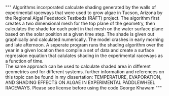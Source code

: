 """ 
Algorithms incorporated calculate shading generated by the walls of experimental raceways that were used to grow algae in Tucson, Arizona by the Regional Algal Feedstock Testbeds (RAFT) project.
The algorithm first creates a two dimensional mesh for the top plane of the geometry, then calculates the shade for each point in that mesh on the water surface plane based on the solar position at a given time step. The shade is given out graphically and calculated numerically. 
The model crashes in early morning and late afternoon.
A seperate program runs the shading algorithm over the year in a given location then compile a set of data and create a surface regression equation that calulates shading in the experimental raceways as a function of time.  
The same approach can be used to calculate shaded area in different geometries and for different systems.
further information and references on this topic can be found in my dissertation: TEMPERATURE, EVAPORATION, AND SHADING EFFECTS ON ALGAE IN EXPERIMENTAL PADDLEWHEEL RACEWAYS. 
Please see license before using the code
George Khawam 
"""

